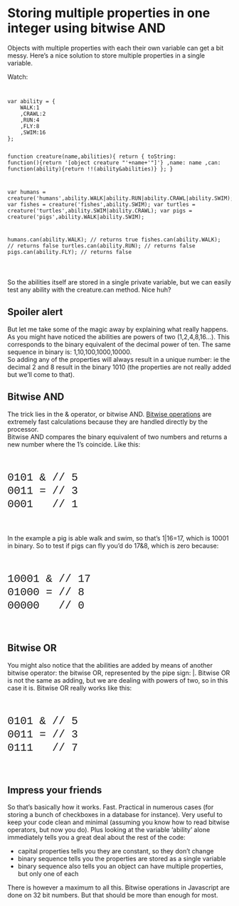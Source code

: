 <!--
  id: 1826
  description: Multiple properties as variables can take up a lot of space. Here's a way to store them in a single variable using bitwise operations.
  date: 2013-01-22T14:37:43
  modified: 2014-05-06T16:24:03
  slug: multiple-properties-in-one-variable
  type: post
  excerpt: <p>Objects with multiple properties with each their own variable can get a bit messy. Here&#8217;s a nice solution to store multiple properties in a single variable.</p>
  categories: code, Java, Javascript, Actionscript
  tags: 
  metaKeyword: properties
  metaTitle: Storing multiple properties in a single integer using bitwise AND
  metaDescription: Multiple properties as variables can take up a lot of space. Here's a way to store them in a single variable using bitwise operations.
  inCv: 
  inPortfolio: 
  dateFrom: 
  dateTo: 
-->

# Storing multiple properties in one integer using bitwise AND

<p>Objects with multiple properties with each their own variable can get a bit messy. Here&#8217;s a nice solution to store multiple properties in a single variable.</p>
<p><!--more--> </p>
<p>Watch:<code data-language="javascript"></p>
<pre>var ability = {
	WALK:1
	,CRAWL:2
	,RUN:4
	,FLY:8
	,SWIM:16
};

function creature(name,abilities){
	return {
		toString: function(){return '[object creature "'+name+'"]'}
		,name: name
		,can: function(ability){return !!(ability&abilities)}
	};
}

var humans = creature('humans',ability.WALK|ability.RUN|ability.CRAWL|ability.SWIM);
var fishes = creature('fishes',ability.SWIM);
var turtles = creature('turtles',ability.SWIM|ability.CRAWL);
var pigs = creature('pigs',ability.WALK|ability.SWIM);

humans.can(ability.WALK); // returns true
fishes.can(ability.WALK); // returns false
turtles.can(ability.RUN); // returns false
pigs.can(ability.FLY); // returns false</pre>
<p></code></p>
<p>So the abilities itself are stored in a single private variable, but we can easily test any ability with the creature.can method. Nice huh?</p>
<h2>Spoiler alert</h2>
<p>But let me take some of the magic away by explaining what really happens.<br />
As you might have noticed the abilities are powers of two (1,2,4,8,16&#8230;). This corresponds to the binary equivalent of the decimal power of ten. The same sequence in binary is: 1,10,100,1000,10000.<br />
So adding any of the properties will always result in a unique number: ie the decimal 2 and 8 result in the binary 1010 (the properties are not really added but we&#8217;ll come to that).</p>
<h2>Bitwise AND</h2>
<p>The trick lies in the &#038; operator, or bitwise AND. <a href="http://en.wikipedia.org/wiki/Bitwise_operation">Bitwise operations</a> are extremely fast calculations because they are handled directly by the processor.<br />
Bitwise AND compares the binary equivalent of two numbers and returns a new number where the 1&#8217;s coincide. Like this:<br />
<code data-language="javascript" data-line="-1"></p>
<pre style="font: 24px/30px Inconsolata,courier,monospace;">0101 & // 5
0011 = // 3
0001   // 1</pre>
<p></code></p>
<p>In the example a pig is able walk and swim, so that&#8217;s 1|16=17, which is 10001 in binary. So to test if pigs can fly you&#8217;d do 17&#038;8, which is zero because:<br />
<code data-language="javascript" data-line="-1"></p>
<pre style="font: 24px/30px Inconsolata,courier,monospace;">10001 & // 17
01000 = // 8
00000   // 0</pre>
<p></code></p>
<h2>Bitwise OR</h2>
<p>You might also notice that the abilities are added by means of another bitwise operator: the bitwise OR, represented by the pipe sign: |. Bitwise OR is not the same as adding, but we are dealing with powers of two, so in this case it is. Bitwise OR really works like this:<br />
<code data-language="javascript" data-line="-1"></p>
<pre style="font: 24px/30px Inconsolata,courier,monospace;">0101 & // 5
0011 = // 3
0111   // 7</pre>
<p></code></p>
<h2>Impress your friends</h2>
<p>So that&#8217;s basically how it works. Fast. Practical in numerous cases (for storing a bunch of checkboxes in a database for instance). Very useful to keep your code clean and minimal (assuming you know how to read bitwise operators, but now you do). Plus looking at the variable &#8216;ability&#8217; alone immediately tells you a great deal about the rest of the code:</p>
<ul>
<li>capital properties tells you they are constant, so they don&#8217;t change</li>
<li>binary sequence tells you the properties are stored as a single variable</li>
<li>binary sequence also tells you an object can have multiple properties, but only one of each</li>
</ul>
<p>There is however a maximum to all this. Bitwise operations in Javascript are done on 32 bit numbers. But that should be more than enough for most.</p>